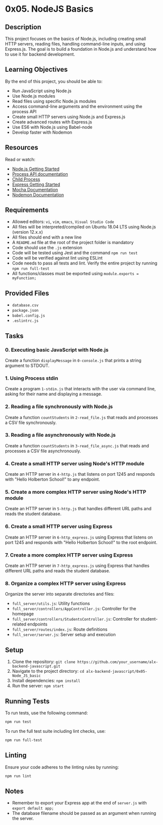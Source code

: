 # 0x05. NodeJS Basics

## Description
This project focuses on the basics of Node.js, including creating small HTTP servers, reading files, handling command-line inputs, and using Express.js. The goal is to build a foundation in Node.js and understand how to use it for backend development.

## Learning Objectives
By the end of this project, you should be able to:
- Run JavaScript using Node.js
- Use Node.js modules
- Read files using specific Node.js modules
- Access command-line arguments and the environment using the process API
- Create small HTTP servers using Node.js and Express.js
- Create advanced routes with Express.js
- Use ES6 with Node.js using Babel-node
- Develop faster with Nodemon

## Resources
Read or watch:
- [Node.js Getting Started](https://nodejs.org/en/docs/guides/getting-started-guide/)
- [Process API documentation](https://nodejs.org/api/process.html)
- [Child Process](https://nodejs.org/api/child_process.html)
- [Express Getting Started](https://expressjs.com/en/starter/installing.html)
- [Mocha Documentation](https://mochajs.org/)
- [Nodemon Documentation](https://nodemon.io/)

## Requirements
- Allowed editors: `vi`, `vim`, `emacs`, `Visual Studio Code`
- All files will be interpreted/compiled on Ubuntu 18.04 LTS using Node.js (version 12.x.x)
- All files should end with a new line
- A `README.md` file at the root of the project folder is mandatory
- Code should use the `.js` extension
- Code will be tested using Jest and the command `npm run test`
- Code will be verified against lint using ESLint
- Code needs to pass all tests and lint. Verify the entire project by running `npm run full-test`
- All functions/classes must be exported using `module.exports = myFunction;`

## Provided Files
- `database.csv`
- `package.json`
- `babel.config.js`
- `.eslintrc.js`

## Tasks
### 0. Executing basic JavaScript with Node.js
Create a function `displayMessage` in `0-console.js` that prints a string argument to STDOUT.

### 1. Using Process stdin
Create a program `1-stdin.js` that interacts with the user via command line, asking for their name and displaying a message.

### 2. Reading a file synchronously with Node.js
Create a function `countStudents` in `2-read_file.js` that reads and processes a CSV file synchronously.

### 3. Reading a file asynchronously with Node.js
Create a function `countStudents` in `3-read_file_async.js` that reads and processes a CSV file asynchronously.

### 4. Create a small HTTP server using Node's HTTP module
Create an HTTP server in `4-http.js` that listens on port 1245 and responds with "Hello Holberton School!" to any endpoint.

### 5. Create a more complex HTTP server using Node's HTTP module
Create an HTTP server in `5-http.js` that handles different URL paths and reads the student database.

### 6. Create a small HTTP server using Express
Create an HTTP server in `6-http_express.js` using Express that listens on port 1245 and responds with "Hello Holberton School!" to the root endpoint.

### 7. Create a more complex HTTP server using Express
Create an HTTP server in `7-http_express.js` using Express that handles different URL paths and reads the student database.

### 8. Organize a complex HTTP server using Express
Organize the server into separate directories and files:
- `full_server/utils.js`: Utility functions
- `full_server/controllers/AppController.js`: Controller for the homepage
- `full_server/controllers/StudentsController.js`: Controller for student-related endpoints
- `full_server/routes/index.js`: Route definitions
- `full_server/server.js`: Server setup and execution

## Setup
1. Clone the repository: `git clone https://github.com/your_username/alx-backend-javascript.git`
2. Navigate to the project directory: `cd alx-backend-javascript/0x05-Node_JS_basic`
3. Install dependencies: `npm install`
4. Run the server: `npm start`

## Running Tests
To run tests, use the following command:
```sh
npm run test
```

To run the full test suite including lint checks, use:
```sh
npm run full-test
```

## Linting
Ensure your code adheres to the linting rules by running:
```sh
npm run lint
```

## Notes
- Remember to export your Express app at the end of `server.js` with `export default app;`
- The database filename should be passed as an argument when running the server.


